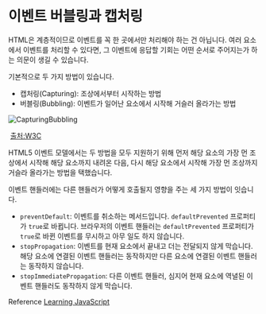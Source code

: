 # 이벤트 버블링과 캡처링

HTML은 계층적이므로 이벤트를 꼭 한 곳에서만 처리해야 하는 건 아닙니다. 여러 요소에서 이벤트를 처리할 수 있다면, 그 이벤트에 응답할 기회는 어떤 순서로 주어지는가 하는 의문이 생길 수 있습니다. 

기본적으로 두 가지 방법이 있습니다.

- 캡처링(Capturing): 조상에서부터 시작하는 방법
- 버블링(Bubbling): 이벤트가 일어난 요소에서 시작해 거슬러 올라가는 방법

![CapturingBubbling](https://www.w3.org/TR/DOM-Level-3-Events/images/eventflow.svg)

​                                                                     [출처:W3C](https://www.w3.org/TR/DOM-Level-3-Events/#dom-event-architecture)

HTML5 이벤트 모델에서는 두 방법을 모두 지원하기 위해 먼저 해당 요소의 가장 먼 조상에서 시작해 해당 요소까지 내려온 다음, 다시 해당 요소에서 시작해 가장 먼 조상까지 거슬라 올라가는 방법을 택했습니다.

이벤트 핸들러에는 다른 핸들러가 어떻게 호출될지 영향을 주는 세 가지 방법이 잇습니다. 

- ```preventDefault```: 이벤트를 취소하는 메서드입니다. ```defaultPrevented``` 프로퍼티가 ```true```로 바뀝니다. 브라우저의 이벤트 핸들러는 ```defaultPrevented``` 프로퍼티가 ```true```로 바뀐 이벤트를 무시하고 아무 일도 하지 않습니다.
- ```stopPropagation```: 이벤트를 현재 요소에서 끝내고 더는 전달되지 않게 막습니다. 해당 요소에 연결된 이벤트 핸들러는 동작하지만 다른 요소에 연결된 이벤트 핸들러는 동작하지 않습니다. 
- ```stopImmediatePropagation```: 다른 이벤트 핸들러, 심지어 현재 요소에 역녈된 이벤트 핸들러도 동작하지 않게 막습니다.

Reference [Learning JavaScript](http://www.hanbit.co.kr/store/books/look.php?p_code=B2328850940)